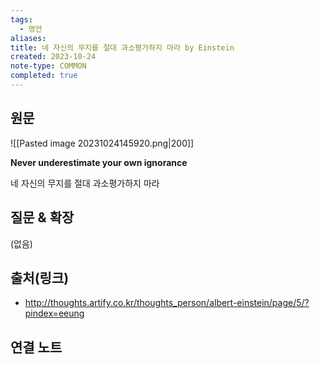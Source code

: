 ```yaml
---
tags:
  - 명언
aliases: 
title: 네 자신의 무지를 절대 과소평가하지 마라 by Einstein
created: 2023-10-24
note-type: COMMON
completed: true
---
```


## 원문
![[Pasted image 20231024145920.png|200]]

**Never underestimate your own ignorance**

네 자신의 무지를 절대 과소평가하지 마라

## 질문 & 확장

(없음)

## 출처(링크)
- http://thoughts.artify.co.kr/thoughts_person/albert-einstein/page/5/?pindex=eeung

## 연결 노트










